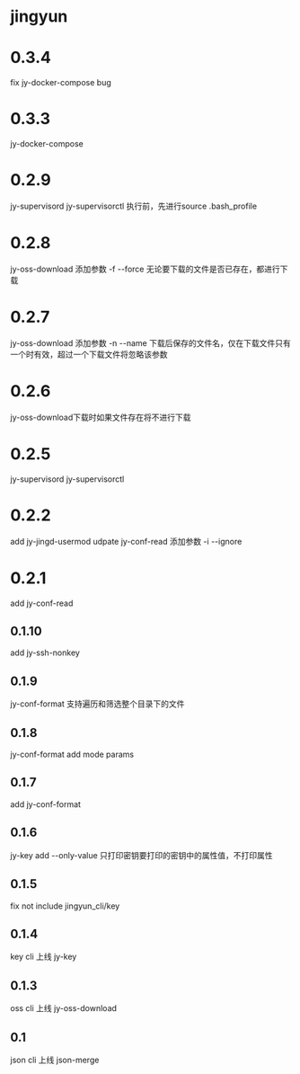 # jingyun

# 0.3.4
fix jy-docker-compose bug

# 0.3.3
jy-docker-compose

# 0.2.9
jy-supervisord jy-supervisorctl 执行前，先进行source .bash_profile

# 0.2.8
jy-oss-download 添加参数 -f --force 无论要下载的文件是否已存在，都进行下载

# 0.2.7
jy-oss-download 添加参数 -n --name  下载后保存的文件名，仅在下载文件只有一个时有效，超过一个下载文件将忽略该参数

# 0.2.6
jy-oss-download下载时如果文件存在将不进行下载

# 0.2.5
jy-supervisord
jy-supervisorctl

# 0.2.2
add jy-jingd-usermod
udpate jy-conf-read 添加参数 -i --ignore

# 0.2.1
add jy-conf-read

## 0.1.10
add jy-ssh-nonkey

## 0.1.9
jy-conf-format 支持遍历和筛选整个目录下的文件

## 0.1.8
jy-conf-format add mode params

## 0.1.7
add jy-conf-format

## 0.1.6
jy-key add --only-value 只打印密钥要打印的密钥中的属性值，不打印属性

## 0.1.5
fix not include jingyun_cli/key

## 0.1.4
key cli 上线 jy-key

## 0.1.3
oss cli 上线 jy-oss-download

## 0.1
json cli 上线 json-merge